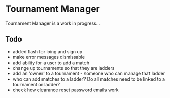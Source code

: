 # Tournament Manager

Tournament Manager is a work in progress...

## Todo

- added flash for loing and sign up
- make error messages dismissable
- add ability for a user to add a match
- change up tournaments so that they are ladders
- add an 'owner' to a tournament - someone who can manage that ladder
- who can add matches to a ladder? Do all matches need to be linked to a tournament or ladder?
- check how clearance reset password emails work



